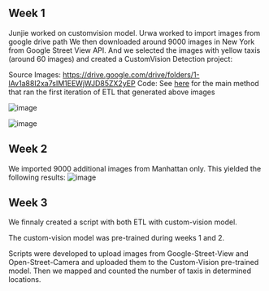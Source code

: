 ## Week 1
Junjie worked on customvision model.
Urwa worked to import images from google drive path
We then downloaded around 9000 images in New York from Google Street View API.
And we selected the images with yellow taxis (around 60 images) and created a CustomVision Detection project:

Source Images: https://drive.google.com/drive/folders/1-lAv1a88I2xa7sIM1EEWjWJD85ZX2yEP
Code: See [here](https://github.com/Streets-Data-Collaborative/groundwork-detection/blob/ca46f5d7589762a750296e8367a1277ed0aabeeb/Signage/test/test_googleStreetViewEtl.py) for the main method that ran the first iteration of ETL that generated above images

![image](Taxis_Model.jpg)

![image](Test_Model.jpg)


## Week 2
We imported 9000 additional images from Manhattan only.
This yielded the following results:
![image](Manhattan_Model.jpg)

## Week 3

We finnaly created a script with both ETL with custom-vision model.

The custom-vision model was pre-trained during weeks 1 and 2.

Scripts were developed to upload images from Google-Street-View and Open-Street-Camera and uploaded them to the Custom-Vision pre-trained model. Then we mapped and counted the number of taxis in determined locations.
